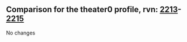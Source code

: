 ## Comparison for the theater0 profile, rvn: [2213](https://github.com/PRO100KatYT/FortniteProfileRevisions/tree/main/profiles/theater0/2213%20theater0.json)-[2215](https://github.com/PRO100KatYT/FortniteProfileRevisions/tree/main/profiles/theater0/2215%20theater0.json)

No changes
